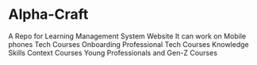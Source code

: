 # Alpha-Craft
A Repo for Learning Management System
Website
It can work on Mobile phones
Tech Courses Onboarding
Professional Tech Courses
Knowledge Skills Context Courses
Young Professionals and Gen-Z Courses
